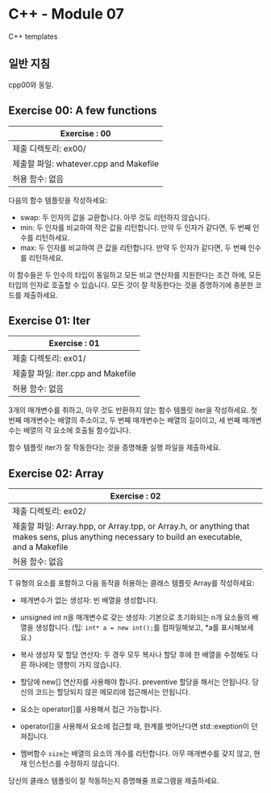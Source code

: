 # C++ - Module 07
C++ templates

## 일반 지침
cpp00와 동일.

## Exercise 00: A few functions

| Exercise : 00 |
| --- |
| 제출 디렉토리: ex00/ |
| 제출할 파일: whatever.cpp and Makefile |
| 허용 함수: 없음 |

다음의 함수 템플릿을 작성하세요:

* swap: 두 인자의 값을 교환합니다. 아무 것도 리턴하지 않습니다.
* min: 두 인자를 비교하여 작은 값을 리턴합니다. 만약 두 인자가 같다면, 두 번째 인수를 리턴하세요.
* max: 두 인자를 비교하여 큰 값을 리턴합니다. 만약 두 인자가 같다면, 두 번째 인수를 리턴하세요.

이 함수들은 두 인수의 타입이 동일하고 모든 비교 연산자를 지원한다는 조건 하에, 모든 타입의 인자로 호출할 수 있습니다. 모든 것이 잘 작동한다는 것을 증명하기에 충분한 코드를 제출하세요.

## Exercise 01: Iter

| Exercise : 01 |
| --- |
| 제출 디렉토리: ex01/ |
| 제출할 파일: iter.cpp and Makefile |
| 허용 함수: 없음 |

3개의 매개변수를 취하고, 아무 것도 반환하지 않는 함수 템플릿 iter을 작성하세요. 첫 번째 매개변수는 배열의 주소이고, 두 번째 매개변수는 배열의 길이이고, 세 번째 매개변수는 배열의 각 요소에 호출될 함수입니다.

함수 템플릿 iter가 잘 작동한다는 것을 증명해줄 실행 파일을 제출하세요.

## Exercise 02: Array

| Exercise : 02 |
| --- |
| 제출 디렉토리: ex02/ |
| 제출할 파일: Array.hpp, or Array.tpp, or Array.h, or anything that makes sens, plus anything necessary to build an executable, and a Makefile |
| 허용 함수: 없음 |

T 유형의 요소를 포함하고 다음 동작을 허용하는 클래스 템플릿 Array를 작성하세요:

* 매개변수가 없는 생성자: 빈 배열을 생성합니다.

* unsigned int n을 매개변수로 갖는 생성자: 기본으로 초기화되는 n개 요소들의 배열을 생성합니다. (팁: `int* a = new int();`를 컴파일해보고, *a를 표시해보세요.)

* 복사 생성자 및 할당 연산자: 두 경우 모두 복사나 할당 후에 한 배열을 수정해도 다른 하나에는 영향이 가지 않습니다.

* 할당에 new[] 연산자를 사용해야 합니다. preventive 할당을 해서는 안됩니다. 당신의 코드는 할당되지 않은 메모리에 접근해서는 안됩니다.

* 요소는 operator[]를 사용해서 접근 가능합니다.

* operator[]을 사용해서 요소에 접근할 때, 한계를 벗어난다면 std::exeption이 던져집니다.

* 멤버함수 `size`는 배열의 요소의 개수를 리턴합니다. 아무 매개변수를 갖지 않고, 현재 인스턴스를 수정하지 않습니다.

당신의 클래스 템플릿이 잘 작동하는지 증명해줄 프로그램을 제출하세요.